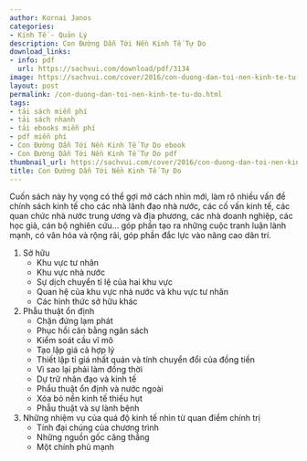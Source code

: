 ```yaml
---
author: Kornai Janos
categories:
- Kinh Tế - Quản Lý
description: Con Đường Dẫn Tới Nền Kinh Tế Tự Do
download_links:
- info: pdf
  url: https://sachvui.com/download/pdf/3134
image: https://sachvui.com/cover/2016/con-duong-dan-toi-nen-kinh-te-tu-do.jpg
layout: post
permalink: /con-duong-dan-toi-nen-kinh-te-tu-do.html
tags:
- tải sách miễn phí
- tải sách nhanh
- tải ebooks miễn phí
- pdf miễn phí
- Con Đường Dẫn Tới Nền Kinh Tế Tự Do ebook
- Con Đường Dẫn Tới Nền Kinh Tế Tự Do pdf
thumbnail_url: https://sachvui.com/cover/2016/con-duong-dan-toi-nen-kinh-te-tu-do.jpg
title: Con Đường Dẫn Tới Nền Kinh Tế Tự Do
---
```


 <div class="item-desc text-justify"> <p>Cuốn sách này hy vọng có thể gợi mở cách nhìn mới, làm rõ nhiều vấn đề chính sách kinh tế cho các nhà lãnh đạo nhà nước, các cố vấn kinh tế, các quan chức nhà nước trung ương và địa phương, các nhà doanh nghiệp, các học giả, cán bộ nghiên cứu... góp phần tạo ra những cuộc tranh luận lành mạnh, có văn hóa và rộng rãi, góp phần đắc lực vào nâng cao dân trí. </p><ol><li>Sở hữu<ul><li>Khu vực tư nhân</li><li>Khu vực nhà nước</li><li>Sự dịch chuyển tỉ lệ của hai khu vực</li><li>Quan hệ của khu vực nhà nước và khu vực tư nhân</li><li>Các hình thức sở hữu khác</li></ul></li><li>Phẫu thuật ổn định<ul><li>Chặn đứng lạm phát</li><li>Phục hồi cân bằng ngân sách</li><li>Kiểm soát cầu vĩ mô</li><li>Tạo lập giá cả hợp lý</li><li>Thiết lập tỉ giá nhất quán và tính chuyển đổi của đồng tiền</li><li>Vì sao lại phải làm đồng thời</li><li>Dự trữ nhân đạo và kinh tế</li><li>Phẩu thuật ổn định và nước ngoài</li><li>Xóa bỏ nền kinh tế thiếu hụt</li><li>Phẫu thuật và sự lành bệnh</li></ul></li><li>Những nhiệm vụ của quá độ kinh tế nhìn từ quan điểm chính trị<ul><li>Tính đại chúng của chương trình</li><li>Những nguồn gốc căng thẳng</li><li>Một chính phủ mạnh</li></ul></li></ol> </div>